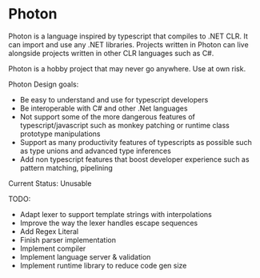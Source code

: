 # Photon

Photon is a language inspired by typescript that compiles to .NET CLR. It can import and use any .NET libraries.
Projects written in Photon can live alongside projects written in other CLR languages such as C#.

Photon is a hobby project that may never go anywhere. Use at own risk.

Photon Design goals:

-   Be easy to understand and use for typescript developers
-   Be interoperable with C# and other .Net languages
-   Not support some of the more dangerous features of typescript/javascript such as monkey patching or runtime class prototype manipulations
-   Support as many productivity features of typescripts as possible such as type unions and advanced type inferences
-   Add non typescript features that boost developer experience such as pattern matching, pipelining

Current Status: Unusable

TODO:

-   Adapt lexer to support template strings with interpolations
-   Improve the way the lexer handles escape sequences
-   Add Regex Literal
-   Finish parser implementation
-   Implement compiler
-   Implement language server & validation
-   Implement runtime library to reduce code gen size
